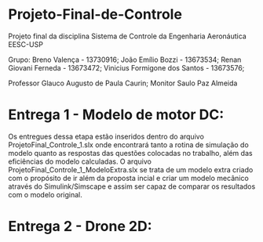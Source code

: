 # Projeto-Final-de-Controle
Projeto final da disciplina Sistema de Controle da Engenharia Aeronáutica EESC-USP

Grupo: 
Breno Valença - 13730916;
João Emílio Bozzi - 13673534;
Renan Giovani Ferneda - 13673472;
Vinicius Formigone dos Santos - 13673576;

Professor Glauco Augusto de Paula Caurin;
Monitor Saulo Paz Almeida

# Entrega 1 - Modelo de motor DC:
Os entregues dessa etapa estão inseridos dentro do arquivo ProjetoFinal_Controle_1.slx onde encontrará tanto a rotina de simulação do modelo quanto as respostas das questões colocadas no trabalho, além das eficiências do modelo calculadas.
O arquivo ProjetoFinal_Controle_1_ModeloExtra.slx se trata de um modelo extra criado com o propósito de ir além da proposta incial e criar um modelo mecânico através do Simulink/Simscape e assim ser capaz de comparar os resultados com o modelo original.

# Entrega 2 - Drone 2D:


